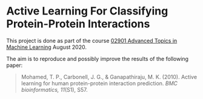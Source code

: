 # Active Learning For Classifying Protein-Protein Interactions
This project is done as part of the course [02901 Advanced Topics in Machine Learning](https://kurser.dtu.dk/course/02901) August 2020. 

The aim is to reproduce and possibly improve the results of the following paper:
> Mohamed, T. P., Carbonell, J. G., & Ganapathiraju, M. K. (2010). Active learning for human protein-protein interaction prediction. *BMC bioinformatics, 11*(S1), S57.